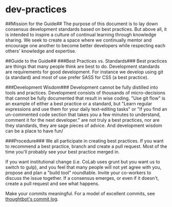 # dev-practices
##Mission for the Guide##
The purpose of this document is to lay down consensus development standards based on best practices. But above all, it is intended to inspire a culture of continual learning through knowledge sharing. We seek to create a space where we continually mentor and encourage one another to become better developers while respecting each others' knowledge and expertise.

##Guide to the Guide##
###Best Practices vs. Standards###
Best practices are things that many people think are best to do. Development standards are requirements for good development. For instance we develop using git (a standard) and most of use prefer SASS for CSS (a best practice).

###Development Wisdom###
Development cannot be fully distilled into tools and practices. Development consists of thousands of micro-decisions that cannot be fully documented that result in wise coding. "Use git flow" is an example of either a best practice or a standard, but "Learn regular expressions and use them for your daily text-editing tasks" or "If you find an un-commented code section that takes you a few minutes to understand, comment it for the next developer." are not truly a best practices, nor are they standards, they are sage pieces of advice. And development wisdom can be a place to have fun/

###Procedure###
We all participate in creating best practices. If you want to recommend a best practice, branch and create a pull request. Most of the time you'll probably see your best practice merged in.

If you want institutional change (i.e. CoLab uses grunt but you want us to switch to gulp), and you feel that many people will not yet agree with you, propose and plan a "build tool" roundtable. Invite your co-workers to discuss the issue together. If a consensus emerges, or even if it doesn't, create a pull request and see what happens.

Make your commits meaningful. For a model of excellent commits, see [thoughtbot's commit log](https://github.com/thoughtbot/guides/commits/master).
